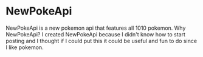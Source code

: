 # NewPokeApi
NewPokeApi is a new pokemon api that features all 1010 pokemon.
Why NewPokeApi?
I created NewPokeApi because I didn't know how to start posting and I thought if I could put this it could be useful and fun to do since I like pokemon.
